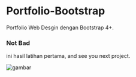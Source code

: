 # Portfolio-Bootstrap
Portfolio Web Desgin dengan Bootstrap 4+.


### Not Bad
 ini hasil latihan pertama, and see you next project.
 
 ![gambar](https://user-images.githubusercontent.com/32538561/75061550-873ec980-5513-11ea-8e22-0d8a37d6691c.png)
